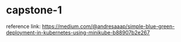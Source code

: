 # capstone-1

reference link:
https://medium.com/@andresaaap/simple-blue-green-deployment-in-kubernetes-using-minikube-b88907b2e267
